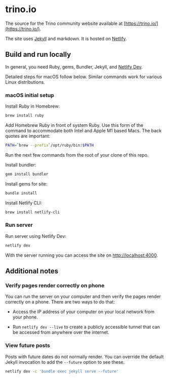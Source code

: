 # trino.io

The source for the Trino community website available at
[https://trino.io/](https://trino.io/).

The site uses [Jekyll](https://jekyllrb.com/) and markdown.
It is hosted on [Netlify](https://www.netlify.com/).

## Build and run locally

In general, you need Ruby, gems, Bundler, Jekyll,
and [Netlify Dev](https://www.netlify.com/products/dev/).

Detailed steps for macOS follow below.
Similar commands work for various Linux distributions.

### macOS initial setup

Install Ruby in Homebrew:

```bash
brew install ruby
```

Add Homebrew Ruby in front of system Ruby. Use this form of the command to
accommodate both Intel and Apple M1 based Macs. The back quotes are important:

```bash
PATH=`brew --prefix`/opt/ruby/bin:$PATH
```
Run the next few commands from the root of your clone of this repo.

Install bundler:

```bash
gem install bundler
```

Install gems for site:

```bash
bundle install
```

Install Netlify CLI:

```bash
brew install netlify-cli
```

### Run server

Run server using Netlify Dev:

```bash
netlify dev
```

With the server running you can access the site on
[http://localhost:4000](http://localhost:4000).

## Additional notes

### Verify pages render correctly on phone

You can run the server on your computer and then verify the pages render
correctly on a phone. There are two ways to do that:

* Access the IP address of your computer on your local network from your phone.

* Run `netlify dev --live` to create a publicly accessible tunnel that can
  be accessed from anywhere over the internet.

### View future posts

Posts with future dates do not normally render. You can override the default
Jekyll invocation to add the `--future` option to see these.

```bash
netlify dev -c 'bundle exec jekyll serve --future'
```
